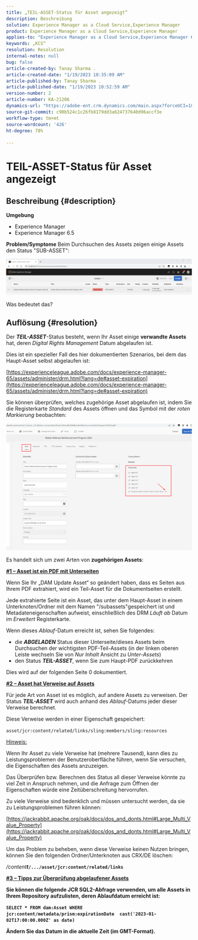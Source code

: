 ```yaml
---
title: „TEIL-ASSET-Status für Asset angezeigt“
description: Beschreibung
solution: Experience Manager as a Cloud Service,Experience Manager
product: Experience Manager as a Cloud Service,Experience Manager
applies-to: "Experience Manager as a Cloud Service,Experience Manager 6.5,Experience Manager"
keywords: „KCS“
resolution: Resolution
internal-notes: null
bug: false
article-created-by: Tanay Sharma .
article-created-date: "1/19/2023 10:35:09 AM"
article-published-by: Tanay Sharma .
article-published-date: "1/19/2023 10:52:59 AM"
version-number: 2
article-number: KA-21206
dynamics-url: "https://adobe-ent.crm.dynamics.com/main.aspx?forceUCI=1&pagetype=entityrecord&etn=knowledgearticle&id=f3bef6ef-e497-ed11-aad1-6045bd006e5a"
source-git-commit: c90b524c1c26fb8179dd3a624737640d96accf3e
workflow-type: tm+mt
source-wordcount: '426'
ht-degree: 78%

---
```


# TEIL-ASSET-Status für Asset angezeigt

## Beschreibung {#description}

<b>Umgebung</b>
- Experience Manager
- Experience Manager 6.5



<b>Problem/Symptome</b>
Beim Durchsuchen des Assets zeigen einige Assets den Status &quot;SUB-ASSET&quot;:

![](assets/___f5bef6ef-e497-ed11-aad1-6045bd006e5a___.png)

Was bedeutet das?


## Auflösung {#resolution}


Der <b>*TEIL-ASSET</b>*-Status besteht, wenn Ihr Asset einige <b>verwandte Assets</b> hat, deren *Digital Rights Management* Datum abgelaufen ist.

Dies ist ein spezieller Fall des hier dokumentierten Szenarios, bei dem das Haupt-Asset selbst abgelaufen ist:

[https://experienceleague.adobe.com/docs/experience-manager-65/assets/administer/drm.html?lang=de#asset-expiration](https://experienceleague.adobe.com/docs/experience-manager-65/assets/administer/drm.html?lang=de#asset-expiration)

Sie können überprüfen, welches zugehörige Asset abgelaufen ist, indem Sie die Registerkarte *Standard* des Assets öffnen und das Symbol mit der *roten Markierung* beobachten:

![](assets/6269940b-b98a-ed11-81ac-6045bd006ce9.png)



Es handelt sich um zwei Arten von <b>zugehörigen Assets</b>:

<u><b>#1 – Asset ist ein PDF mit Unterseiten</b></u>

Wenn Sie Ihr „DAM Update Asset“ so geändert haben, dass es Seiten aus Ihrem PDF extrahiert, wird ein Teil-Asset für die Dokumentseiten erstellt.

Jede extrahierte Seite ist ein Asset, das unter dem Haupt-Asset in einem Unterknoten/Ordner mit dem Namen &quot;/subassets&quot;gespeichert ist und Metadateneigenschaften aufweist, einschließlich des DRM *Läuft ab* Datum im *Erweitert* Registerkarte.

Wenn dieses *Ablauf*-Datum erreicht ist, sehen Sie folgendes:

- die <b>*ABGELADEN</b>* Status dieser Unterseite/dieses Assets beim Durchsuchen der wichtigsten PDF-Teil-Assets (in der linken oberen Leiste wechseln Sie von *Nur Inhalt* Ansicht zu *Unter-Assets*)
- den Status <b>*TEIL-ASSET</b>*, wenn Sie zum Haupt-PDF zurückkehren


Dies wird auf der folgenden Seite 0 dokumentiert.



<u><b>#2 – Asset hat Verweise auf Assets</b></u>

Für jede Art von Asset ist es möglich, auf andere Assets zu verweisen. Der Status <b>*TEIL-ASSET</b>* wird auch anhand des *Ablauf*-Datums jeder dieser Verweise berechnet.

Diese Verweise werden in einer Eigenschaft gespeichert:

`asset/jcr:content/related/links/sling:members/sling:resources`

<u>Hinweis:</u>

Wenn Ihr Asset zu viele Verweise hat (mehrere Tausend), kann dies zu Leistungsproblemen der Benutzeroberfläche führen, wenn Sie versuchen, die Eigenschaften des Assets anzuzeigen.

Das Überprüfen bzw. Berechnen des Status all dieser Verweise könnte zu viel Zeit in Anspruch nehmen, und die Anfrage zum Öffnen der Eigenschaften würde eine Zeitüberschreitung hervorrufen.

Zu viele Verweise sind bedenklich und müssen untersucht werden, da sie zu Leistungsproblemen führen können:

[https://jackrabbit.apache.org/oak/docs/dos_and_donts.html#Large_Multi_Value_Property](https://jackrabbit.apache.org/oak/docs/dos_and_donts.html#Large_Multi_Value_Property)

Um das Problem zu beheben, wenn diese Verweise keinen Nutzen bringen, können Sie den folgenden Ordner/Unterknoten aus CRX/DE löschen:

*/content<b>t*`/.../asset/jcr:content/related/links`



<u><b>#3 – Tipps zur Überprüfung abgelaufener Assets</b></u>

Sie können die folgende JCR SQL2-Abfrage verwenden, um alle Assets in Ihrem Repository aufzulisten, deren Ablaufdatum erreicht ist:

`SELECT * FROM dam:Asset WHERE jcr:content/metadata/prism:expirationDate  cast('2023-01-02T17:00:00.000Z' as date)`



Ändern Sie das Datum in die aktuelle Zeit (im GMT-Format).
